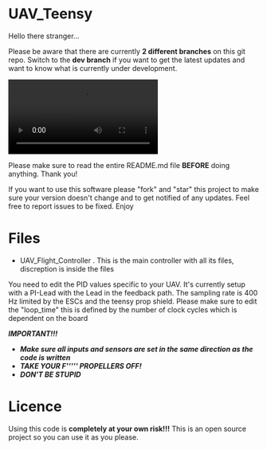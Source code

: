 # UAV_Teensy
Hello there stranger...

Please be aware that there are currently **2 different branches** on this git repo. Switch to the **dev branch** if you want to get the latest updates and want to know what is currently under development.  

![Farmers Market Finder Demo](dunavngivet.mp4)


Please make sure to read the entire README.md file **BEFORE** doing anything. Thank you!

If you want to use this software please "fork" and "star" this project to make sure your version doesn't change and to get notified of any updates. Feel free to report issues to be fixed. Enjoy

# Files 
- UAV_Flight_Controller . This is the main controller with all its files, discreption is inside the files

You need to edit the PID values specific to your UAV.
It's currently setup with a PI-Lead with the Lead in the feedback path.
The sampling rate is 400 Hz limited by the ESCs and the teensy prop shield.
Please make sure to edit the "loop_time" this is defined by the number of clock cycles which 
is dependent on the board 



***IMPORTANT!!!***
 - ***Make sure all inputs and sensors are set in the same direction as the code is written***
 - ***TAKE YOUR F''''' PROPELLERS OFF!***
 - ***DON'T BE STUPID***
 
 
# Licence
Using this code is **completely at your own risk!!!**
This is an open source project so you can use it as you please.


